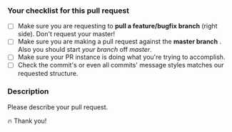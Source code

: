 ### Your checklist for this pull request

- [ ] Make sure you are requesting to **pull a feature/bugfix branch** (right side). Don't request your master!
- [ ] Make sure you are making a pull request against the **master branch** . Also you should start *your branch* off *master*.
- [ ] Make sure your PR instance is doing what you're trying to accomplish.
- [ ] Check the commit's or even all commits' message styles matches our requested structure.

### Description

Please describe your pull request.

🔥 Thank you!
